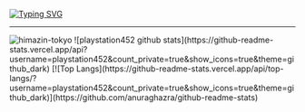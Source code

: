 <a href="https://git.io/typing-svg"><img src="http://readme-typing-svg.herokuapp.com?font=Josefin+Sans&weight=500&size=31&duration=6000&pause=1000&center=%E9%96%93%E9%81%95%E3%81%84&vCenter=%E9%96%93%E9%81%95%E3%81%84&repeat=%E7%9C%9F%E5%AE%9F&random=%E9%96%93%E9%81%95%E3%81%84&width=435&lines=hi!+I%E2%80%99m+sui-han-ki.;Welcome+to+my+profile.;I+want+to+make+web+proxies!!!" alt="Typing SVG" /></a>

<hr>

<img src="https://komarev.com/ghpvc/?username=himazin-tokyo&style=flat" alt="himazin-tokyo" />
![playstation452 github stats](https://github-readme-stats.vercel.app/api?username=playstation452&count_private=true&show_icons=true&theme=github_dark) [![Top Langs](https://github-readme-stats.vercel.app/api/top-langs/?username=playstation452&count_private=true&show_icons=true&theme=github_dark)](https://github.com/anuraghazra/github-readme-stats)
